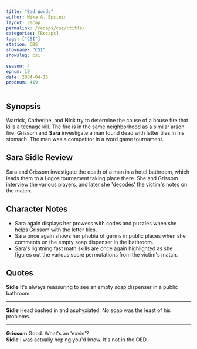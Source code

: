 ```yaml
---
title: "Bad Words"
author: Mika A. Epstein
layout: recap
permalink: /recaps/csi/:title/
categories: [Recaps]
tags: ["CSI"]
station: CBS
showname: "CSI"
showslug: csi

season: 4
epnum: 19
date: 2004-04-15
prodnum: 419  
---
```


## Synopsis

Warrick, Catherine, and Nick try to determine the cause of a house fire that kills a teenage kill. The fire is in the same neighborhood as a similar arson fire. Grissom and **Sara** investigate a man found dead with letter tiles in his stomach. The man was a competitor in a word game tournament.

## Sara Sidle Review

Sara and Grissom investigate the death of a man in a hotel bathroom, which leads them to a Logos tournament taking place there. She and Grissom interview the various players, and later she 'decodes' the victim's notes on the match.

## Character Notes

* Sara again displays her prowess with codes and puzzles when she helps Grissom with the letter tiles.  
* Sara once again shows her phobia of germs in public places when she comments on the empty soap dispenser in the bathroom.  
* Sara's lightning fast math skills are once again highlighted as she figures out the various score permutations from the victim's match.

## Quotes

**Sidle** It's always reassuring to see an empty soap dispenser in a public bathroom.  

- - -

**Sidle** Head bashed in and asphyxiated. No soap was the least of his problems.
  
- - -

**Grissom** Good. What's an 'exvin'?  
**Sidle** I was actually hoping you'd know. It's not in the OED.